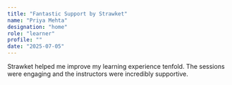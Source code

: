 ```yaml
---
title: "Fantastic Support by Strawket"
name: "Priya Mehta"
designation: "home"
role: "learner"
profile: ""
date: "2025-07-05"
---
```


Strawket helped me improve my learning experience tenfold. The sessions were engaging and the instructors were incredibly supportive.
